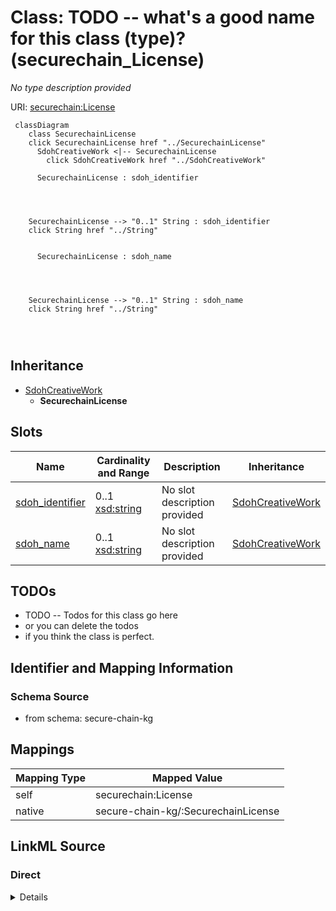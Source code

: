 

# Class: TODO -- what's a good name for this class (type)? (securechain_License)


_No type description provided_





URI: [securechain:License](https://w3id.org/secure-chain/License)






```mermaid
 classDiagram
    class SecurechainLicense
    click SecurechainLicense href "../SecurechainLicense"
      SdohCreativeWork <|-- SecurechainLicense
        click SdohCreativeWork href "../SdohCreativeWork"
      
      SecurechainLicense : sdoh_identifier
        
          
    
    
    SecurechainLicense --> "0..1" String : sdoh_identifier
    click String href "../String"

        
      SecurechainLicense : sdoh_name
        
          
    
    
    SecurechainLicense --> "0..1" String : sdoh_name
    click String href "../String"

        
      
```





## Inheritance
* [SdohCreativeWork](../classes/SdohCreativeWork.md)
    * **SecurechainLicense**



## Slots

| Name | Cardinality and Range | Description | Inheritance |
| ---  | --- | --- | --- |
| [sdoh_identifier](../slots/sdoh_identifier.md) | 0..1 <br/> [xsd:string](xsd:string) | No slot description provided | [SdohCreativeWork](../classes/SdohCreativeWork.md) |
| [sdoh_name](../slots/sdoh_name.md) | 0..1 <br/> [xsd:string](xsd:string) | No slot description provided | [SdohCreativeWork](../classes/SdohCreativeWork.md) |









## TODOs

* TODO -- Todos for this class go here
* or you can delete the todos
* if you think the class is perfect.

## Identifier and Mapping Information







### Schema Source


* from schema: secure-chain-kg




## Mappings

| Mapping Type | Mapped Value |
| ---  | ---  |
| self | securechain:License |
| native | secure-chain-kg/:SecurechainLicense |







## LinkML Source

<!-- TODO: investigate https://stackoverflow.com/questions/37606292/how-to-create-tabbed-code-blocks-in-mkdocs-or-sphinx -->

### Direct

<details>
```yaml
name: securechain_License
description: No type description provided
title: TODO -- what's a good name for this class (type)?
todos:
- TODO -- Todos for this class go here
- or you can delete the todos
- if you think the class is perfect.
notes:
- Class with 0 occurences.
from_schema: secure-chain-kg
rank: 1000
is_a: sdoh_CreativeWork
class_uri: securechain:License

```
</details>

### Induced

<details>
```yaml
name: securechain_License
description: No type description provided
title: TODO -- what's a good name for this class (type)?
todos:
- TODO -- Todos for this class go here
- or you can delete the todos
- if you think the class is perfect.
notes:
- Class with 0 occurences.
from_schema: secure-chain-kg
rank: 1000
is_a: sdoh_CreativeWork
attributes:
  sdoh_identifier:
    name: sdoh_identifier
    description: No slot description provided
    todos:
    - TODO -- Todos for this slot go here
    - or you can delete the todos
    - if you think the class is perfect.
    comments:
    - 259334 occurrences with subject type securechain_Vulnerability and object type
      string.
    - 30434 occurrences with subject type sdoh_Person and object type string.
    - 445 occurrences with subject type securechain_VulnerabilityType and object type
      string.
    - 887 occurrences with subject type sdoh_Organization and object type string.
    - 20 occurrences with subject type sdoh_CreativeWork and object type string.
    examples:
    - value: securechain:Vulnerability/CVE-2019-9484 sdoh:identifier CVE-2019-9484
    - value: schema:Person/rncbc sdoh:identifier rncbc
    - value: securechain:VulnerabilityType/CWE-228 sdoh:identifier CWE-228
    - value: schema:Organization/Jgraph sdoh:identifier Q59339175
    - value: securechain:License/mpl-2.0 sdoh:identifier mpl-2.0
    from_schema: secure-chain-kg
    rank: 1000
    slot_uri: sdoh:identifier
    alias: sdoh_identifier
    owner: securechain_License
    domain_of:
    - sdoh_CreativeWork
    - sdoh_Organization
    - sdoh_Person
    - securechain_Vulnerability
    - securechain_VulnerabilityType
    range: string
  sdoh_name:
    name: sdoh_name
    description: No slot description provided
    todos:
    - TODO -- Todos for this slot go here
    - or you can delete the todos
    - if you think the class is perfect.
    comments:
    - 53378 occurrences with subject type securechain_Hardware and object type string.
    - 22002 occurrences with subject type sdoh_Organization and object type string.
    - 34469 occurrences with subject type securechain_Software and object type string.
    - 20 occurrences with subject type sdoh_CreativeWork and object type string.
    examples:
    - value: securechain:Hardware/nvr1xxx sdoh:name nvr1xxx
    - value: schema:Organization/opencaching sdoh:name opencaching
    - value: securechain:Software/libdime sdoh:name libdime
    - value: securechain:License/mit sdoh:name MIT License
    from_schema: secure-chain-kg
    rank: 1000
    slot_uri: sdoh:name
    alias: sdoh_name
    owner: securechain_License
    domain_of:
    - sdoh_CreativeWork
    - sdoh_Organization
    - securechain_Hardware
    - securechain_Software
    range: string
class_uri: securechain:License

```
</details>